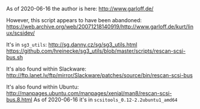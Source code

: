 As of 2020-06-16 the author is here:
http://www.garloff.de/

However, this script appears to have been abandoned:
https://web.archive.org/web/20071218140919/http://www.garloff.de/kurt/linux/scsidev/

It's in `sg3_utils`:
http://sg.danny.cz/sg/sg3_utils.html
https://github.com/hreinecke/sg3_utils/blob/master/scripts/rescan-scsi-bus.sh

It's also found within Slackware:
http://ftp.lanet.lv/ftp/mirror/Slackware/patches/source/bin/rescan-scsi-bus

It's also found within Ubuntu:
http://manpages.ubuntu.com/manpages/xenial/man8/rescan-scsi-bus.8.html
As of 2020-06-16 it's in `scsitools_0.12-2.2ubuntu1_amd64`
